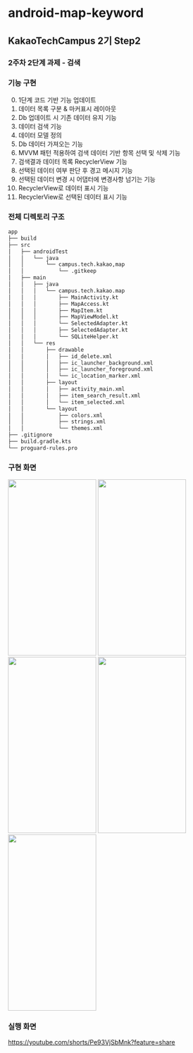 # android-map-keyword
## KakaoTechCampus 2기 Step2
### 2주차 2단계 과제 - 검색

### 기능 구현
0. 1단계 코드 기반 기능 업데이트 
1. 데이터 목록 구분 & 마커표시 레이아웃
2. Db 업데이트 시 기존 데이터 유지 기능
3. 데이터 검색 기능
4. 데이터 모델 정의
5. Db 데이터 가져오는 기능
6. MVVM 패턴 적용하여 검색 데이터 기반 항목 선택 및 삭제 기능
7. 검색결과 데이터 목록 RecyclerView 기능
8. 선택된 데이터 여부 판단 후 경고 메시지 기능
9. 선택된 데이터 변경 시 어댑터에 변경사항 넘기는 기능 
10. RecyclerView로 데이터 표시 기능
11. RecyclerView로 선택된 데이터 표시 기능 

### 전체 디렉토리 구조 
```bash
app
├── build
├── src
│   ├── androidTest
│   │   └── java
│   │       └── campus.tech.kakao,map
│   │           └── .gitkeep
│   ├── main
│   │   ├── java
│   │   │   └── campus.tech.kakao.map
│   │   │       ├── MainActivity.kt
│   │   │       ├── MapAccess.kt
│   │   │       ├── MapItem.kt
│   │   │       ├── MapViewModel.kt
│   │   │       └── SelectedAdapter.kt
│   │   │       ├── SelectedAdapter.kt
│   │   │       └── SQLiteHelper.kt
│   │   └── res
│   │       ├── drawable
│   │       │   ├── id_delete.xml
│   │       │   ├── ic_launcher_background.xml
│   │       │   ├── ic_launcher_foreground.xml
│   │       │   └── ic_location_marker.xml
│   │       ├── layout
│   │       │   ├── activity_main.xml
│   │       │   ├── item_search_result.xml
│   │       │   └── item_selected.xml
│   │       └── layout
│   │           ├── colors.xml
│   │           ├── strings.xml
│   │           └── themes.xml
├── .gitignore
├── build.gradle.kts
└── proguard-rules.pro
```

### 구현 화면
<img src="https://github.com/YJY1220/DATA/assets/93771689/ae287ed5-0a0b-4ef7-8214-0b39f9e01bba" width="200" height="400"/>
<img src="https://github.com/YJY1220/DATA/assets/93771689/cf8d23cd-3f89-4bc0-9cfe-e3d03e9b8e1d" width="200" height="400"/>
<img src="https://github.com/YJY1220/DATA/assets/93771689/3cf47693-6e45-4ea1-8819-5c8889b99a83" width="200" height="400"/>
<img src="https://github.com/YJY1220/DATA/assets/93771689/7ccd9316-d501-4e9c-b1c4-e68da9f63a7a" width="200" height="400"/>
<img src="https://github.com/YJY1220/DATA/assets/93771689/d5b085ae-0acc-4ca6-9767-a408d5a11b48" width="200" height="400"/>

### 실행 화면 
https://youtube.com/shorts/Pe93VjSbMnk?feature=share
